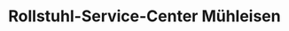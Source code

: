 ---
title: "Rollstuhl-Service-Center Mühleisen"
url: /augsburg/rollstuhl-service-center-muehleisen/
shop: Allgemein
---